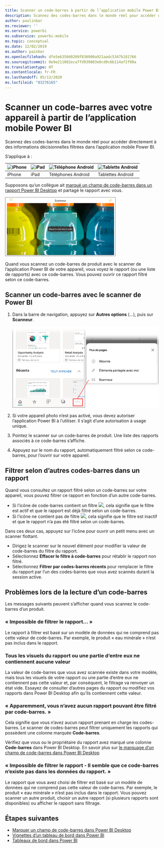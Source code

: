 ```yaml
---
title: Scanner un code-barres à partir de l’application mobile Power BI
description: Scannez des codes-barres dans le monde réel pour accéder directement à des informations décisionnelles filtrées dans l’application mobile Power BI.
author: paulinbar
ms.reviewer: ''
ms.service: powerbi
ms.subservice: powerbi-mobile
ms.topic: conceptual
ms.date: 12/02/2019
ms.author: painbar
ms.openlocfilehash: dfe5e6350d0209f836900a921aadc5347b181766
ms.sourcegitcommit: 0e9e211082eca7fd939803e0cd9c6b114af2f90a
ms.translationtype: HT
ms.contentlocale: fr-FR
ms.lasthandoff: 05/13/2020
ms.locfileid: "83276165"
---
```

# <a name="scan-a-barcode-with-your-device-from-the-power-bi-mobile-app"></a>Scanner un code-barres avec votre appareil à partir de l’application mobile Power BI
Scannez des codes-barres dans le monde réel pour accéder directement à des informations décisionnelles filtrées dans l’application mobile Power BI.


S’applique à :

| ![iPhone](./media/mobile-apps-qr-code/ios-logo-40-px.png) | ![iPad](./media/mobile-apps-qr-code/ios-logo-40-px.png) | ![Téléphone Android](././media/mobile-apps-qr-code/android-logo-40-px.png) | ![Tablette Android](././media/mobile-apps-qr-code/android-logo-40-px.png) |
|:--- |:--- |:--- |:--- |
|iPhone |iPad |Téléphones Android |Tablettes Android |

Supposons qu’un collègue ait [marqué un champ de code-barres dans un rapport Power BI Desktop](../../transform-model/desktop-mobile-barcodes.md) et partagé le rapport avec vous. 

![](media/mobile-apps-scan-barcode-iphone/power-bi-barcode-scanner.png)

Quand vous scannez un code-barres de produit avec le scanner de l’application Power BI de votre appareil, vous voyez le rapport (ou une liste de rapports) avec ce code-barres. Vous pouvez ouvrir ce rapport filtré selon ce code-barres.

## <a name="scan-a-barcode-with-the-power-bi-scanner"></a>Scanner un code-barres avec le scanner de Power BI
1. Dans la barre de navigation, appuyez sur **Autres options** (...), puis sur **Scanneur**.

    ![](media/mobile-apps-scan-barcode-iphone/power-bi-scanner.png)

2. Si votre appareil photo n’est pas activé, vous devez autoriser l’application Power BI à l’utiliser. Il s’agit d’une autorisation à usage unique. 
4. Pointez le scanner sur un code-barres de produit. Une liste des rapports associés à ce code-barres s’affiche.
5. Appuyez sur le nom du rapport, automatiquement filtré selon ce code-barres, pour l’ouvrir sur votre appareil.

## <a name="filter-by-other-barcodes-while-in-a-report"></a>Filtrer selon d’autres codes-barres dans un rapport
Quand vous consultez un rapport filtré selon un code-barres sur votre appareil, vous pouvez filtrer ce rapport en fonction d’un autre code-barres.

* Si l’icône de code-barres contient un filtre ![](media/mobile-apps-scan-barcode-iphone/power-bi-barcode-filtered-icon-black.png), cela signifie que le filtre est actif et que le rapport est déjà filtré selon un code-barres. 
* Si l’icône ne contient pas de filtre ![](media/mobile-apps-scan-barcode-iphone/power-bi-barcode-unfiltered-icon.png), cela signifie que le filtre est inactif et que le rapport n’a pas été filtré selon un code-barres. 

Dans ces deux cas, appuyez sur l’icône pour ouvrir un petit menu avec un scanner flottant.

* Dirigez le scanner sur le nouvel élément pour modifier la valeur de code-barres du filtre du rapport. 
* Sélectionnez **Effacer le filtre à code-barres** pour rétablir le rapport non filtré.
* Sélectionnez **Filtrer par codes-barres récents** pour remplacer le filtre du rapport par l’un des codes-barres que vous avez scannés durant la session active.

## <a name="issues-with-scanning-a-barcode"></a>Problèmes lors de la lecture d’un code-barres
Les messages suivants peuvent s’afficher quand vous scannez le code-barres d’un produit.

### <a name="couldnt-filter-report"></a>« Impossible de filtrer le rapport... »
Le rapport à filtrer est basé sur un modèle de données qui ne comprend pas cette valeur de code-barres. Par exemple, le produit « eau minérale » n’est pas inclus dans le rapport.  

### <a name="allsome-of-the-visuals-in-the-report-dont-contain-any-value"></a>Tous les visuels du rapport ou une partie d’entre eux ne contiennent aucune valeur
La valeur de code-barres que vous avez scannée existe dans votre modèle, mais tous les visuels de votre rapport ou une partie d’entre eux ne contiennent pas cette valeur et, par conséquent, le filtrage va renvoyer un état vide. Essayez de consulter d’autres pages du rapport ou modifiez vos rapports dans Power BI Desktop afin qu’ils contiennent cette valeur. 

### <a name="looks-like-you-dont-have-any-reports-that-can-be-filtered-by-barcodes"></a>« Apparemment, vous n’avez aucun rapport pouvant être filtré par code-barres. »
Cela signifie que vous n’avez aucun rapport prenant en charge les codes-barres. Le scanner de codes-barres peut filtrer uniquement les rapports qui possèdent une colonne marquée **Code-barres**.  

Vérifiez que vous ou le propriétaire du rapport avez marqué une colonne **Code-barres** dans Power BI Desktop. En savoir plus sur [le marquage d’un champ de code-barres dans Power BI Desktop](../../transform-model/desktop-mobile-barcodes.md)

### <a name="couldnt-filter-report---looks-like-this-barcode-doesnt-exist-in-the-report-data"></a>« Impossible de filtrer le rapport - Il semble que ce code-barres n’existe pas dans les données du rapport. »
Le rapport que vous avez choisi de filtrer est basé sur un modèle de données qui ne comprend pas cette valeur de code-barres. Par exemple, le produit « eau minérale » n’est pas inclus dans le rapport. Vous pouvez scanner un autre produit, choisir un autre rapport (si plusieurs rapports sont disponibles) ou afficher le rapport sans filtrage. 

## <a name="next-steps"></a>Étapes suivantes
* [Marquer un champ de code-barres dans Power BI Desktop](../../transform-model/desktop-mobile-barcodes.md)
* [Vignettes d’un tableau de bord dans Power BI](../end-user-tiles.md)
* [Tableaux de bord dans Power BI](../end-user-dashboards.md)
